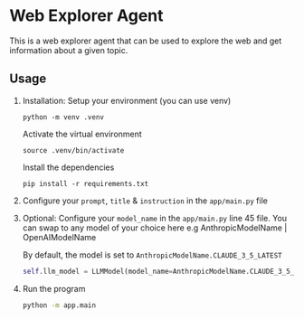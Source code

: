 # Web Explorer Agent

This is a web explorer agent that can be used to explore the web and get information about a given topic.

## Usage

1. Installation: Setup your environment (you can use venv)

    ```shell
    python -m venv .venv
    ```

    Activate the virtual environment

    ```shell
    source .venv/bin/activate
    ```

    Install the dependencies

    ```shell
    pip install -r requirements.txt
    ```

1. Configure your `prompt`, `title` & `instruction` in the `app/main.py` file

2. Optional: Configure your `model_name` in the `app/main.py` line 45 file. You can swap to any model of your choice here e.g AnthropicModelName | OpenAIModelName

    By default, the model is set to `AnthropicModelName.CLAUDE_3_5_LATEST`

    ```python
    self.llm_model = LLMModel(model_name=AnthropicModelName.CLAUDE_3_5_LATEST)
    ```

3. Run the program

    ```bash
    python -m app.main
    ```
